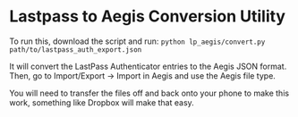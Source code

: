 Lastpass to Aegis Conversion Utility
===

To run this, download the script and run:
`python lp_aegis/convert.py path/to/lastpass_auth_export.json`

It will convert the LastPass Authenticator entries to the Aegis JSON format. Then, go to Import/Export -> Import in Aegis and use the Aegis file type.

You will need to transfer the files off and back onto your phone to make this work, something like Dropbox will make that easy.
